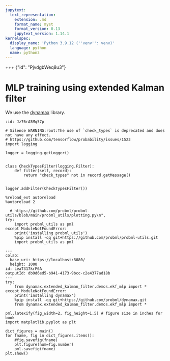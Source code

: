 ```yaml
---
jupytext:
  text_representation:
    extension: .md
    format_name: myst
    format_version: 0.13
    jupytext_version: 1.14.1
kernelspec:
  display_name: 'Python 3.9.12 (''venv'': venv)'
  language: python
  name: python3
---
```


+++ {"id": "PjvdgbWeq8u3"}

# MLP training using extended Kalman filter

We use the [dynamax](https://github.com/probml/dynamax/blob/main/dynamax/) library.

```{code-cell} ipython3
:id: Jz76rA5Mq57p

# Silence WARNING:root:The use of `check_types` is deprecated and does not have any effect.
# https://github.com/tensorflow/probability/issues/1523
import logging

logger = logging.getLogger()


class CheckTypesFilter(logging.Filter):
    def filter(self, record):
        return "check_types" not in record.getMessage()


logger.addFilter(CheckTypesFilter())
```

```{code-cell} ipython3
%reload_ext autoreload
%autoreload 2
```

```{code-cell} ipython3
  # https://github.com/probml/probml-utils/blob/main/probml_utils/plotting.py\n",
try:
    import probml_utils as pml
except ModuleNotFoundError:
    print('installing probml_utils')
    %pip install -qq git+https://github.com/probml/probml-utils.git
    import probml_utils as pml
```

```{code-cell} ipython3
---
colab:
  base_uri: https://localhost:8080/
  height: 1000
id: LeaT317krF6A
outputId: db9d6ed5-b941-4173-9bcc-c2e4377ad18b
---
try:
    from dynamax.extended_kalman_filter.demos.ekf_mlp import *
except ModuleNotFoundError:
    print('installing dynamax')
    %pip install -qq git+https://github.com/probml/dynamax.git
    from dynamax.extended_kalman_filter.demos.ekf_mlp import *

```

```{code-cell} ipython3
pml.latexify(fig_width=2, fig_height=1.5) # figure size in inches for book
import matplotlib.pyplot as plt

dict_figures = main()
for fname, fig in dict_figures.items():
    #fig.savefig(fname)
    plt.figure(num=fig.number)
    pml.savefig(fname)
plt.show()
```
